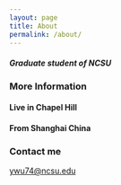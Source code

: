 ```yaml
---
layout: page
title: About
permalink: /about/
---
```


#### *Graduate student of NCSU*

### More Information

#### Live in Chapel Hill  
#### From Shanghai China 

### Contact me

[ywu74@ncsu.edu](ywu74@ncsu.edu)
